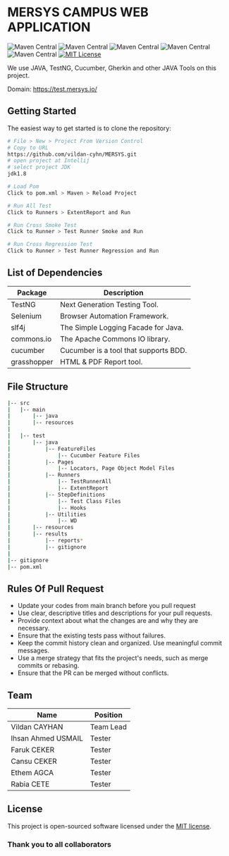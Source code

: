 # MERSYS CAMPUS WEB APPLICATION

![Maven Central](https://img.shields.io/maven-central/v/org.seleniumhq.selenium/selenium-java?versionSuffix=4.11.0&label=Selenium)
![Maven Central](https://img.shields.io/maven-central/v/io.cucumber/cucumber-java?versionSuffix=7.9.0&label=Cucumber)
![Maven Central](https://img.shields.io/maven-central/v/org.testng/testng?versionSuffix=7.7.0&label=TestNG)
![Maven Central](https://img.shields.io/maven-central/v/org.slf4j/slf4j-api?versionSuffix=1.8.0-beta2&label=Slf4j)
![Maven Central](https://img.shields.io/maven-central/v/tech.grasshopper/extentreports-cucumber7-adapter?versionSuffix=1.9.2&label=Grashopper)
[![MIT License](https://img.shields.io/badge/License-MIT-green.svg)](https://choosealicense.com/licenses/mit/)

We use JAVA, TestNG, Cucumber, Gherkin and other JAVA Tools on this project.

Domain: https://test.mersys.io/


Getting Started
---------------

The easiest way to get started is to clone the repository:

```bash
# File > New > Project From Version Control 
# Copy to URL
https://github.com/vildan-cyhn/MERSYS.git
# open project at Intellij
# select project JDK
jdk1.8

# Load Pom
Click to pom.xml > Maven > Reload Project

# Run All Test
Click to Runners > ExtentReport and Run

# Run Cross Smoke Test
Click to Runner > Test Runner Smoke and Run

# Run Cross Regression Test
Click to Runner > Test Runner Regression and Run

```

List of Dependencies
----------------

| Package     | Description                           |
|-------------|---------------------------------------|
| TestNG      | Next Generation Testing Tool.         |
| Selenium    | Browser Automation Framework.         |
| slf4j       | The Simple Logging Facade for Java.   |
| commons.io  | The Apache Commons IO library.        |
| cucumber    | Cucumber is a tool that supports BDD. |
| grasshopper | HTML & PDF Report tool.               |

## File Structure

```bash
|-- src
|   |-- main
|       |-- java
|       |-- resources
|
|   |-- test
|       |-- java
|           |-- FeatureFiles
|               |-- Cucumber Feature Files
|           |-- Pages
|               |-- Locators, Page Object Model Files
|           |-- Runners
|               |-- TestRunnerAll
|               |-- ExtentReport
|           |-- StepDefinitions
|               |-- Test Class Files
|               |-- Hooks  
|           |-- Utilities
|               |-- WD
|       |-- resources
|       |-- results
|           |-- reports*
|           |-- gitignore
|
|-- gitignore
|-- pom.xml

```

## Rules Of Pull Request

- Update your codes from main branch before you pull request
- Use clear, descriptive titles and descriptions for your pull requests.
- Provide context about what the changes are and why they are necessary.
- Ensure that the existing tests pass without failures.
- Keep the commit history clean and organized. Use meaningful commit messages.
- Use a merge strategy that fits the project's needs, such as merge commits or rebasing.
- Ensure that the PR can be merged without conflicts.

## Team

| Name               | Position  |
|--------------------|-----------|
| Vildan CAYHAN      | Team Lead |
| Ihsan Ahmed USMAIL | Tester    |
| Faruk CEKER        | Tester    |
| Cansu CEKER        | Tester    |
| Ethem AGCA         | Tester    |
| Rabia CETE         | Tester    |


## License

This project is open-sourced software licensed under the [MIT license](http://opensource.org/licenses/MIT).

### Thank you to all collaborators

